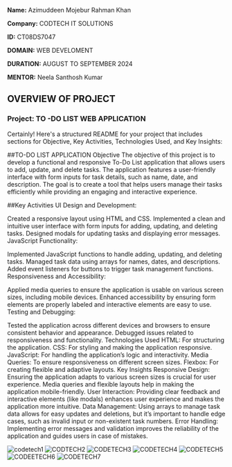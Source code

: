 **Name:** Azimuddeen Mojebur Rahman Khan

**Company:** CODTECH IT SOLUTIONS 

**ID:** CT08DS7047

**DOMAIN:** WEB DEVELOMENT

**DURATION:** AUGUST TO SEPTEMBER 2024

**MENTOR:** Neela Santhosh Kumar

## OVERVIEW OF PROJECT

### Project: TO -DO LIST WEB APPLICATION

Certainly! Here's a structured README for your project that includes sections for Objective, Key Activities, Technologies Used, and Key Insights:

##TO-DO LIST APPLICATION
Objective
The objective of this project is to develop a functional and responsive To-Do List application that allows users to add, update, and delete tasks. The application features a user-friendly interface with form inputs for task details, such as name, date, and description. The goal is to create a tool that helps users manage their tasks efficiently while providing an engaging and interactive experience.

##Key Activities
UI Design and Development:

Created a responsive layout using HTML and CSS.
Implemented a clean and intuitive user interface with form inputs for adding, updating, and deleting tasks.
Designed modals for updating tasks and displaying error messages.
JavaScript Functionality:

Implemented JavaScript functions to handle adding, updating, and deleting tasks.
Managed task data using arrays for names, dates, and descriptions.
Added event listeners for buttons to trigger task management functions.
Responsiveness and Accessibility:

Applied media queries to ensure the application is usable on various screen sizes, including mobile devices.
Enhanced accessibility by ensuring form elements are properly labeled and interactive elements are easy to use.
Testing and Debugging:

Tested the application across different devices and browsers to ensure consistent behavior and appearance.
Debugged issues related to responsiveness and functionality.
Technologies Used
HTML: For structuring the application.
CSS: For styling and making the application responsive.
JavaScript: For handling the application’s logic and interactivity.
Media Queries: To ensure responsiveness on different screen sizes.
Flexbox: For creating flexible and adaptive layouts.
Key Insights
Responsive Design: Ensuring the application adapts to various screen sizes is crucial for user experience. Media queries and flexible layouts help in making the application mobile-friendly.
User Interaction: Providing clear feedback and interactive elements (like modals) enhances user experience and makes the application more intuitive.
Data Management: Using arrays to manage task data allows for easy updates and deletions, but it’s important to handle edge cases, such as invalid input or non-existent task numbers.
Error Handling: Implementing error messages and validation improves the reliability of the application and guides users in case of mistakes.



![codetech1](https://github.com/user-attachments/assets/dad2e802-9dcb-4cec-b8c1-f7e0e3ea38b6)
![CODTECH2](https://github.com/user-attachments/assets/f4a16515-c5b9-44da-8a39-8c3e5337ac5e)
![CODETECH3](https://github.com/user-attachments/assets/729440be-610e-42c3-8803-73a2a0601d5a)
![CODETECH4](https://github.com/user-attachments/assets/e48df361-083d-4b3b-ae03-3d8825b606cb)
![CODETECH5](https://github.com/user-attachments/assets/ef71da89-d8dd-4100-88b1-b375100f9dc4)
![CODEETECH6](https://github.com/user-attachments/assets/4a6c8662-9dc8-4955-828e-19fc81852fb6)
![CODETECH7](https://github.com/user-attachments/assets/8bdb19d5-588c-4c98-a96f-26a7e155b339)

